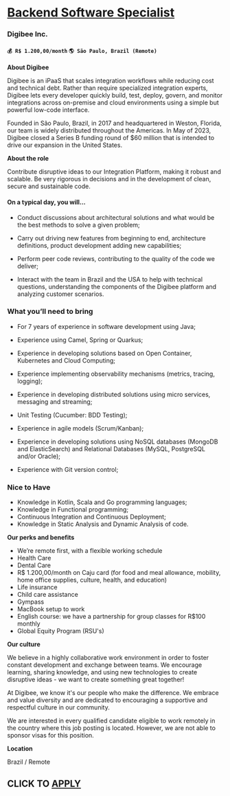 # [Backend Software Specialist ](https://www.remotewlb.com/apply/backend-software-specialist-131743)  
### Digibee Inc.  
#### `💰 R$ 1.200,00/month` `🌎 São Paulo, Brazil (Remote)`  

**About Digibee**

Digibee is an iPaaS that scales integration workflows while reducing cost and technical debt. Rather than require specialized integration experts, Digibee lets every developer quickly build, test, deploy, govern, and monitor integrations across on-premise and cloud environments using a simple but powerful low-code interface.

Founded in São Paulo, Brazil, in 2017 and headquartered in Weston, Florida, our team is widely distributed throughout the Americas. In May of 2023, Digibee closed a Series B funding round of $60 million that is intended to drive our expansion in the United States.

**About the role**

Contribute disruptive ideas to our Integration Platform, making it robust and scalable. Be very rigorous in decisions and in the development of clean, secure and sustainable code.

#### **On a typical day, you will…**

  * Conduct discussions about architectural solutions and what would be the best methods to solve a given problem;
  * Carry out driving new features from beginning to end, architecture definitions, product development adding new capabilities;

  * Perform peer code reviews, contributing to the quality of the code we deliver;

  * Interact with the team in Brazil and the USA to help with technical questions, understanding the components of the Digibee platform and analyzing customer scenarios.

###

### **What you’ll need to bring**

  * For 7 years of experience in software development using Java;

  * Experience using Camel, Spring or Quarkus;
  * Experience in developing solutions based on Open Container, Kubernetes and Cloud Computing;

  * Experience implementing observability mechanisms (metrics, tracing, logging);

  * Experience in developing distributed solutions using micro services, messaging and streaming;

  * Unit Testing (Cucumber: BDD Testing);
  * Experience in agile models (Scrum/Kanban);

  * Experience in developing solutions using NoSQL databases (MongoDB and ElasticSearch) and Relational Databases (MySQL, PostgreSQL and/or Oracle);
  * Experience with Git version control;

### **Nice to Have**

  * Knowledge in Kotlin, Scala and Go programming languages;
  * Knowledge in Functional programming;
  * Continuous Integration and Continuous Deployment;
  * Knowledge in Static Analysis and Dynamic Analysis of code.

**Our perks and benefits**

  * We’re remote first, with a flexible working schedule
  * Health Care 
  * Dental Care
  * R$ 1.200,00/month on Caju card (for food and meal allowance, mobility, home office supplies, culture, health, and education)
  * Life insurance
  * Child care assistance
  * Gympass 
  * MacBook setup to work 
  * English course: we have a partnership for group classes for R$100 monthly
  * Global Equity Program (RSU's)

**Our culture**

We believe in a highly collaborative work environment in order to foster constant development and exchange between teams. We encourage learning, sharing knowledge, and using new technologies to create disruptive ideas - we want to create something great together!

At Digibee, we know it's our people who make the difference. We embrace and value diversity and are dedicated to encouraging a supportive and respectful culture in our community.

We are interested in every qualified candidate eligible to work remotely in the country where this job posting is located. However, we are not able to sponsor visas for this position.

**Location**

Brazil / Remote

  
## CLICK TO [APPLY](https://www.remotewlb.com/apply/backend-software-specialist-131743)

